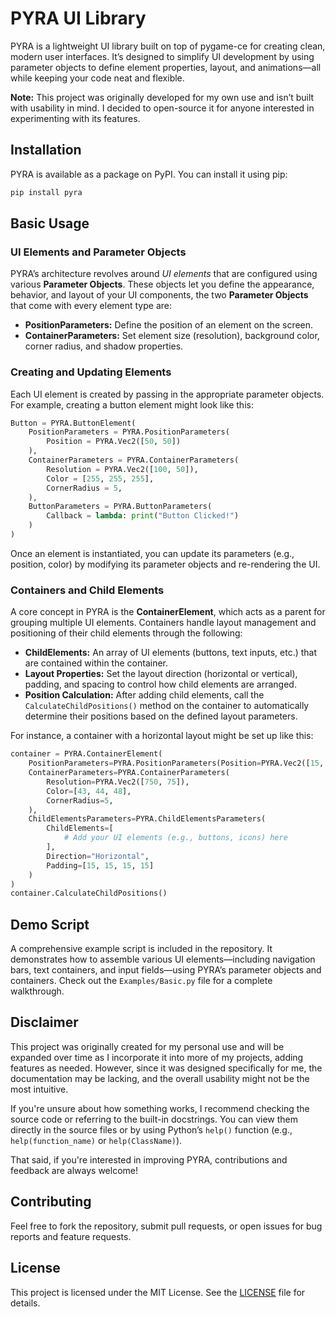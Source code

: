 # PYRA UI Library

PYRA is a lightweight UI library built on top of pygame-ce for creating clean, modern user interfaces. It’s designed to simplify UI development by using parameter objects to define element properties, layout, and animations—all while keeping your code neat and flexible.

**Note:** This project was originally developed for my own use and isn’t built with usability in mind. I decided to open-source it for anyone interested in experimenting with its features.

## Installation

PYRA is available as a package on PyPI. You can install it using pip:

```bash
pip install pyra
```

## Basic Usage

### UI Elements and Parameter Objects

PYRA’s architecture revolves around *UI elements* that are configured using various **Parameter Objects**. These objects let you define the appearance, behavior, and layout of your UI components, the two **Parameter Objects** that come with every element type are:

- **PositionParameters:** Define the position of an element on the screen.
- **ContainerParameters:** Set element size (resolution), background color, corner radius, and shadow properties.

### Creating and Updating Elements

Each UI element is created by passing in the appropriate parameter objects. For example, creating a button element might look like this:

```python
Button = PYRA.ButtonElement(
    PositionParameters = PYRA.PositionParameters(
        Position = PYRA.Vec2([50, 50])
    ),
    ContainerParameters = PYRA.ContainerParameters(
        Resolution = PYRA.Vec2([100, 50]),
        Color = [255, 255, 255],
        CornerRadius = 5,
    ),
    ButtonParameters = PYRA.ButtonParameters(
        Callback = lambda: print("Button Clicked!")
    )
)
```

Once an element is instantiated, you can update its parameters (e.g., position, color) by modifying its parameter objects and re-rendering the UI.

### Containers and Child Elements

A core concept in PYRA is the **ContainerElement**, which acts as a parent for grouping multiple UI elements. Containers handle layout management and positioning of their child elements through the following:

- **ChildElements:** An array of UI elements (buttons, text inputs, etc.) that are contained within the container.
- **Layout Properties:** Set the layout direction (horizontal or vertical), padding, and spacing to control how child elements are arranged.
- **Position Calculation:** After adding child elements, call the `CalculateChildPositions()` method on the container to automatically determine their positions based on the defined layout parameters.

For instance, a container with a horizontal layout might be set up like this:

```python
container = PYRA.ContainerElement(
    PositionParameters=PYRA.PositionParameters(Position=PYRA.Vec2([15, 15])),
    ContainerParameters=PYRA.ContainerParameters(
        Resolution=PYRA.Vec2([750, 75]),
        Color=[43, 44, 48],
        CornerRadius=5,
    ),
    ChildElementsParameters=PYRA.ChildElementsParameters(
        ChildElements=[
            # Add your UI elements (e.g., buttons, icons) here
        ],
        Direction="Horizontal",
        Padding=[15, 15, 15, 15]
    )
)
container.CalculateChildPositions()
```

## Demo Script

A comprehensive example script is included in the repository. It demonstrates how to assemble various UI elements—including navigation bars, text containers, and input fields—using PYRA’s parameter objects and containers. Check out the `Examples/Basic.py` file for a complete walkthrough.

## Disclaimer

This project was originally created for my personal use and will be expanded over time as I incorporate it into more of my projects, adding features as needed. However, since it was designed specifically for me, the documentation may be lacking, and the overall usability might not be the most intuitive.  

If you're unsure about how something works, I recommend checking the source code or referring to the built-in docstrings. You can view them directly in the source files or by using Python’s `help()` function (e.g., `help(function_name)` or `help(ClassName)`).  

That said, if you're interested in improving PYRA, contributions and feedback are always welcome!

## Contributing

Feel free to fork the repository, submit pull requests, or open issues for bug reports and feature requests.

## License

This project is licensed under the MIT License. See the [LICENSE](LICENSE) file for details.
